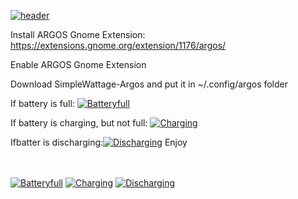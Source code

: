 <a href="https://imgbb.com/"><img src="https://i.ibb.co/QYVPMk0/header.png" alt="header" border="0"></a>


Install ARGOS Gnome Extension: https://extensions.gnome.org/extension/1176/argos/

Enable ARGOS Gnome Extension

Download SimpleWattage-Argos and put it in ~/.config/argos folder

If battery is full: <a href="https://imgbb.com/"><img src="https://i.ibb.co/dBhjmxm/Batteryfull.png" alt="Batteryfull" border="0"></a>

If battery is charging, but not full: 
<a href="https://imgbb.com/"><img src="https://i.ibb.co/4Sgx9Gd/Charging.png" alt="Charging" border="0"></a>

Ifbatter is discharging:<a href="https://imgbb.com/"><img src="https://i.ibb.co/CMTBjGP/Discharging.png" alt="Discharging" border="0"></a>
Enjoy<br><br><br>

<a href="https://ibb.co/drfkB5k"><img src="https://i.ibb.co/drfkB5k/Batteryfull.png" alt="Batteryfull" border="0"></a> <a href="https://ibb.co/C2C27vN"><img src="https://i.ibb.co/C2C27vN/Charging.png" alt="Charging" border="0"></a> <a href="https://ibb.co/v1XdnQX"><img src="https://i.ibb.co/v1XdnQX/Discharging.png" alt="Discharging" border="0"></a>







